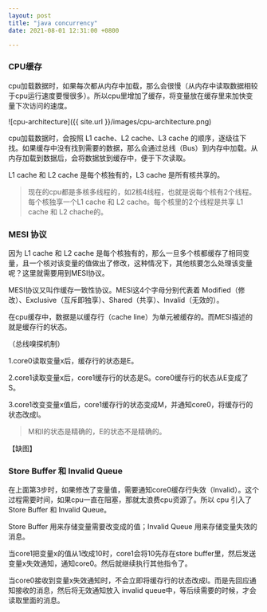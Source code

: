 ```yaml
---
layout: post
title: "java concurrency"
date: 2021-08-01 12:31:00 +0800

---
```




### CPU缓存

cpu加载数据时，如果每次都从内存中加载，那么会很慢（从内存中读取数据相较于cpu运行速度要慢很多）。所以cpu里增加了缓存，将变量放在缓存里来加快变量下次访问的速度。

![cpu-architecture]({{ site.url }}/images/cpu-architecture.png)

cpu加载数据时，会按照 L1 cache、L2 cache、L3 cache 的顺序，逐级往下找。如果缓存中没有找到需要的数据，那么会通过总线（Bus）到内存中加载。从内存加载到数据后，会将数据放到缓存中，便于下次读取。

L1 cache 和 L2 cache 是每个核独有的，L3 cache 是所有核共享的。


> 现在的cpu都是多核多线程的，如2核4线程，也就是说每个核有2个线程。每个核独享一个L1 cache 和 L2 cache。每个核里的2个线程是共享 L1 cache 和 L2 chache的。


### MESI 协议


因为 L1 cache 和 L2 cache 是每个核独有的，那么一旦多个核都缓存了相同变量，且一个核对该变量的值做出了修改，这种情况下，其他核要怎么处理该变量呢？这里就需要用到MESI协议。

MESI协议又叫作缓存一致性协议。MESI这4个字母分别代表着 Modified（修改）、Exclusive（互斥即独享）、Shared（共享）、Invalid（无效的）。

在cpu缓存中，数据是以缓存行（cache line）为单元被缓存的。而MESI描述的就是缓存行的状态。

（总线嗅探机制）

1.core0读取变量x后，缓存行的状态是E。

2.core1读取变量x后，core1缓存行的状态是S。core0缓存行的状态从E变成了S。

3.core1改变变量x值后，core1缓存行的状态变成M，并通知core0，将缓存行的状态改成I。

> M和I的状态是精确的，E的状态不是精确的。

【缺图】


### Store Buffer 和 Invalid Queue

在上面第3步时，如果修改了变量值，需要通知core0缓存行失效（Invalid）。这个过程需要时间，如果cpu一直在阻塞，那就太浪费cpu资源了。所以 cpu 引入了 Store Buffer 和 Invalid Queue。

Store Buffer 用来存储变量需要改变成的值；Invalid Queue 用来存储变量失效的消息。

当core1把变量x的值从1改成10时，core1会将10先存在store buffer里，然后发送变量x失效通知，通知core0。然后就继续执行其他指令了。

当core0接收到变量x失效通知时，不会立即将缓存行的状态改成I。而是先回应通知接收的消息，然后将无效通知放入 invalid queue中，等后续需要的时候，才会读取里面的消息。
